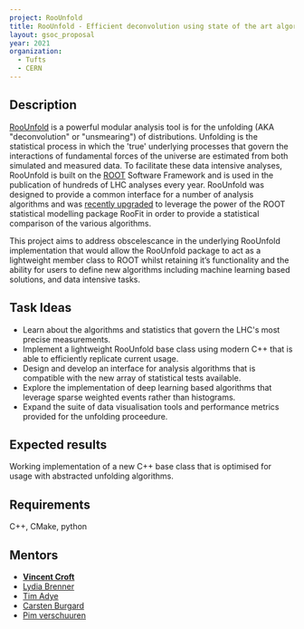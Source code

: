 ```yaml
---
project: RooUnfold
title: RooUnfold - Efficient deconvolution using state of the art algorithms
layout: gsoc_proposal
year: 2021
organization:
  - Tufts
  - CERN
---
```


## Description
[RooUnfold](https://roounfold.web.cern.ch) is a powerful modular analysis tool is for the unfolding (AKA "deconvolution" or "unsmearing") of distributions.
Unfolding is the statistical process in which the 'true' underlying processes that govern the interactions of fundamental forces of the universe are estimated from both simulated and measured data.
To facilitate these data intensive analyses, RooUnfold is built on the [ROOT](https://root.cern/) Software Framework and is used in the publication of hundreds of LHC analyses every year.
RooUnfold was designed to provide a common interface for a number of analysis algorithms and was [recently upgraded](https://arxiv.org/abs/1910.14654) to leverage the power of the ROOT statistical modelling package RooFit in order to provide a statistical comparison of the various algorithms.

This project aims to address obscelescance in the underlying RooUnfold implementation that would allow the RooUnfold package to act as a lightweight member class to ROOT whilst retaining it’s functionality and the ability for users to define new algorithms including machine learning based solutions, and data intensive tasks. 

## Task Ideas
* Learn about the algorithms and statistics that govern the LHC's most precise measurements.
* Implement a lightweight RooUnfold base class using modern C++ that is able to efficiently replicate current usage.
* Design and develop an interface for analysis algorithms that is compatible with the new array of statistical tests available.
* Explore the implementation of deep learning based algorithms that leverage sparse weighted events rather than histograms.
* Expand the suite of data visualisation tools and performance metrics provided for the unfolding proceedure. 

## Expected results
Working implementation of a new C++ base class that is optimised for usage with abstracted unfolding algorithms.

## Requirements
C++, CMake, python

## Mentors
* [**Vincent Croft**](mailto:vincent.croft@cern.ch)
* [Lydia Brenner](mailto:lydia.brenner@cern.ch)
* [Tim Adye](mailto:T.J.Adye@rl.ac.uk)
* [Carsten Burgard](mailto:carsten.burgard@cern.ch)
* [Pim verschuuren](pim.verschuuren@rhul.ac.uk)
